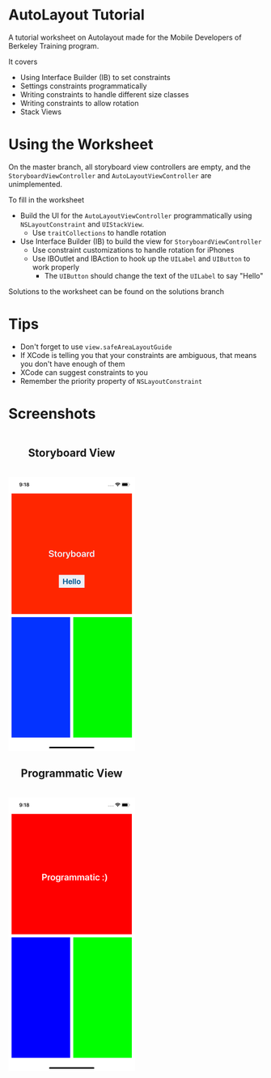 # AutoLayout Tutorial
A tutorial worksheet on Autolayout made for the Mobile Developers of Berkeley Training program.

It covers
- Using Interface Builder (IB) to set constraints
- Settings constraints programmatically
- Writing constraints to handle different size classes
- Writing constraints to allow rotation
- Stack Views

# Using the Worksheet
On the master branch, all storyboard view controllers are empty, and the `StoryboardViewController` and `AutoLayoutViewController` are unimplemented.

To fill in the worksheet
- Build the UI for the `AutoLayoutViewController` programmatically using `NSLayoutConstraint` and `UIStackView`. 
  - Use `traitCollections` to handle rotation
- Use Interface Builder (IB) to build the view for `StoryboardViewController`
  - Use constraint customizations to handle rotation for iPhones
  - Use IBOutlet and IBAction to hook up the `UILabel` and `UIButton` to work properly
    - The `UIButton` should change the text of the `UILabel` to say "Hello"

Solutions to the worksheet can be found on the solutions branch

# Tips
- Don't forget to use `view.safeAreaLayoutGuide`
- If XCode is telling you that your constraints are ambiguous, that means you don't have enough of them
- XCode can suggest constraints to you
- Remember the priority property of `NSLayoutConstraint`

# Screenshots

<span>
<div style="float: left; text-align:center; margin-right:20px">
<h2>Storyboard View</h2></br>
<img src="Screenshots/storyboard.png"
    alt="Storyboard Picture"
    width="250px"/>
</div>

<div style="float: left; text-align:center;">
<h2>Programmatic View</h2></br>
<img src="Screenshots/programmatic.png"
    alt="Storyboard Picture"
    width="250px"/>
</div>
</span>


